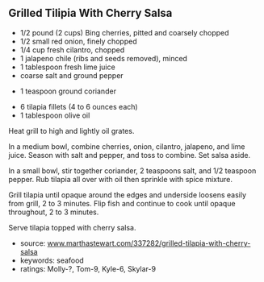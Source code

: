 Grilled Tilipia With Cherry Salsa
---------------------------------

- 1/2 pound (2 cups) Bing cherries, pitted and coarsely chopped
- 1/2 small red onion, finely chopped
- 1/4 cup fresh cilantro, chopped
- 1 jalapeno chile (ribs and seeds removed), minced
- 1 tablespoon fresh lime juice
- coarse salt and ground pepper
<!-- -->
- 1 teaspoon ground coriander
<!-- -->
- 6 tilapia fillets (4 to 6 ounces each)
- 1 tablespoon olive oil

Heat grill to high and lightly oil grates.

In a medium bowl, combine cherries, onion, cilantro, jalapeno, and
lime juice.  Season with salt and pepper, and toss to combine.  Set
salsa aside.

In a small bowl, stir together coriander, 2 teaspoons salt, and 1/2
teaspoon pepper. Rub tilapia all over with oil then sprinkle with
spice mixture.

Grill tilapia until opaque around the edges and underside loosens
easily from grill, 2 to 3 minutes.  Flip fish and continue to cook
until opaque throughout, 2 to 3 minutes.

Serve tilapia topped with cherry salsa.

- source: www.marthastewart.com/337282/grilled-tilapia-with-cherry-salsa
- keywords: seafood
- ratings: Molly-?, Tom-9, Kyle-6, Skylar-9
